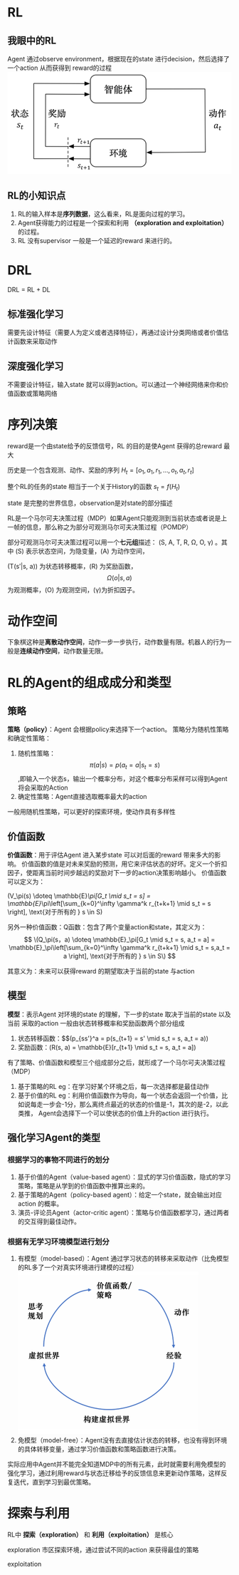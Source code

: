 # RL
## 我眼中的RL
Agent 通过observe environment，根据现在的state 进行decision，然后选择了一个action 从而获得到 reward的过程
![RL示意图](../image/img.png "RL示意图")

## RL的小知识点
1. RL的输入样本是**序列数据**，这么看来，RL是面向过程的学习。
2. Agent获得能力的过程是一个探索和利用 **（exploration and exploitation）** 的过程。
3. RL 没有supervisor 一般是一个延迟的reward 来进行的。

# DRL
DRL = RL + DL
## 标准强化学习
需要先设计特征（需要人为定义或者选择特征），再通过设计分类网络或者价值估计函数来采取动作
## 深度强化学习
不需要设计特征，输入state 就可以得到action。可以通过一个神经网络来你和价值函数或策略网络

# 序列决策
reward是一个由state给予的反馈信号，RL 的目的是使Agent 获得的总reward 最大

历史是一个包含观测、动作、奖励的序列
$H_t = [o_1, a_1, r_1, \ldots, o_t, a_t, r_t]$

整个RL的任务的state 相当于一个关于History的函数
$s_t = f(H_t)$

state 是完整的世界信息，observation是对state的部分描述

RL是一个马尔可夫决策过程（MDP）如果Agent只能观测到当前状态或者说是上一帧的信息，那么称之为部分可观测马尔可夫决策过程（POMDP）

部分可观测马尔可夫决策过程可以用一个**七元组**描述： \(S, A, T, R, Ω, O, γ\) 。其中 \(S\) 表示状态空间，为隐变量，\(A\) 为动作空间，

\(T(s′|s, a)\) 为状态转移概率，\(R\) 为奖励函数，$$Ω(o|s, a)$$为观测概率，\(O\) 为观测空间，\(γ\)为折扣因子。

# 动作空间
下象棋这种是**离散动作空间**，动作一步一步执行，动作数量有限。机器人的行为一般是**连续动作空间**，动作数量无限。
# RL的Agent的组成成分和类型
## 策略
**策略（policy）**：Agent 会根据policy来选择下一个action。
策略分为随机性策略和确定性策略：
1. 随机性策略：$$\pi(a|s) = p(a_t = a|s_t = s)$$,即输入一个状态s，输出一个概率分布，对这个概率分布采样可以得到Agent 将会采取的Action
2. 确定性策略：Agent直接选取概率最大的action

一般用随机性策略，可以更好的探索环境，使动作具有多样性
## 价值函数
**价值函数**：用于评估Agent 进入某步state 可以对后面的reward 带来多大的影响。
价值函数的值是对未来奖励的预测，用它来评估状态的好坏。定义一个折扣因子，使距离当前时间步越远的奖励对下一步的action决策影响越小。
价值函数可以定义为：

\(V_\pi(s) \doteq \mathbb{E}_\pi[G_t \mid s_t = s] = \mathbb{E}_\pi\left[\sum_{k=0}^\infty \gamma^k r_{t+k+1} \mid s_t = s \right], \text{对于所有的 } s \in S\)


另外一种价值函数：Q函数：包含了两个变量action和state，其定义为：
$$ 
\(Q_\pi(s，a) \doteq \mathbb{E}_\pi[G_t \mid s_t = s, a_t = a] = \mathbb{E}_\pi\left[\sum_{k=0}^\infty \gamma^k r_{t+k+1} \mid s_t = s,a_t = a \right], \text{对于所有的 } s \in S\)
$$

其意义为：未来可以获得reward 的期望取决于当前的state 与action

## 模型
**模型**：表示Agent 对环境的state 的理解，下一步的state 取决于当前的state 以及当前 采取的action
一般由状态转移概率和奖励函数两个部分组成
1. 状态转移函数：$$\(p_{ss'}^a = p(s_{t+1} = s' \mid s_t = s, a_t = a)\)
2. 奖励函数：\(R(s, a) = \mathbb{E}[r_{t+1} \mid s_t = s, a_t = a]\)

有了策略、价值函数和模型三个组成部分之后，就形成了一个马尔可夫决策过程（MDP）

1. 基于策略的RL
eg：在学习好某个环境之后，每一次选择都是最佳动作
2. 基于价值的RL
eg：利用价值函数作为导向，每一个状态会返回一个价值，比如说每走一步会-1分，那么离终点最近的状态的价值是-1，其次的是-2，以此类推，
Agent会选择下一个可以使状态的价值上升的action 进行执行。
## 强化学习Agent的类型
### 根据学习的事物不同进行的划分
1. 基于价值的Agent（value-based agent）：显式的学习价值函数，隐式的学习策略，策略是从学到的价值函数中推算出来的。
2. 基于策略的Agent（policy-based agent）：给定一个state，就会输出对应action 的概率。
3. 演员-评论员Agent（actor-critic agent）：策略与价值函数都学习，通过两者的交互得到最佳动作。
### 根据有无学习环境模型进行划分
1. 有模型（model-based）：Agent 通过学习状态的转移来采取动作（比免模型的RL多了一个对真实环境进行建模的过程）
![有模型强化学习的过程](../image/model_based_RL.png "有模型强化学习的过程")
2. 免模型（model-free）：Agent没有去直接估计状态的转移，也没有得到环境的具体转移变量，通过学习价值函数和策略函数进行决策。

实际应用中Agent并不能完全知道MDP中的所有元素，此时就需要利用免模型的强化学习，通过利用reward与状态迁移给予的反馈信息来更新动作策略，这样反复迭代，直到学习到最优策略。

# 探索与利用
RL中 **探索（exploration）** 和 **利用（exploitation）** 是核心

exploration 市区探索环境，通过尝试不同的action 来获得最佳的策略

exploitation


